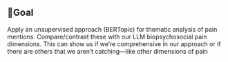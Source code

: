 ## 🎯Goal
Apply an unsupervised approach (BERTopic) for thematic analysis of pain mentions. Compare/contrast these with our LLM biopsychosocial pain dimensions. This can show us if we’re comprehensive in our approach or if there are others that we aren’t catching—like other dimensions of pain

